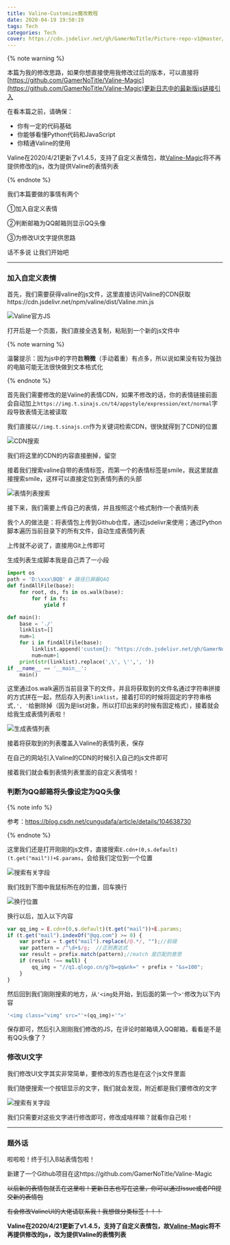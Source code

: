 ```yaml
---
title: Valine-Customize魔改教程
date: 2020-04-19 19:50:19
tags: Tech
categories: Tech
cover: https://cdn.jsdelivr.net/gh/GamerNoTitle/Picture-repo-v1@master/img/Valine-customize/cover.png
---
```


{% note warning %}

本篇为我的修改思路，如果你想直接使用我修改过后的版本，可以直接将[https://github.com/GamerNoTitle/Valine-Magic](https://github.com/GamerNoTitle/Valine-Magic)更新日志中的最新版js链接引入

在看本篇之前，请确保：

- 你有一定的代码基础
- 你能够看懂Python代码和JavaScript
- 你精通Valine的使用

Valine在2020/4/21更新了v1.4.5，支持了自定义表情包，故[Valine-Magic](https://github.com/GamerNoTitle/Valine-Magic)将不再提供修改的js，改为提供Valine的表情列表


{% endnote %}

我们本篇要做的事情有两个

①加入自定义表情

②判断邮箱为QQ邮箱则显示QQ头像

③为修改UI文字提供思路

话不多说 让我们开始吧

---

### 加入自定义表情

首先，我们需要获得valine的js文件，这里直接访问Valine的CDN获取https://cdn.jsdelivr.net/npm/valine/dist/Valine.min.js

![Valine官方JS](https://cdn.jsdelivr.net/gh/GamerNoTitle/Picture-repo-v1@master/img/Valine-customize/Valine-js-Official.png)

打开后是一个页面，我们直接全选复制，粘贴到一个新的js文件中

{% note warning %}

温馨提示：因为js中的字符数**稍微**（手动着重）有点多，所以说如果没有较为强劲的电脑可能无法很快做到文本格式化

{% endnote %}

首先我们需要修改的是Valine的表情CDN，如果不修改的话，你的表情链接前面会自动加上``https://img.t.sinajs.cn/t4/appstyle/expression/ext/normal``字段导致表情无法被读取

我们直接以`//img.t.sinajs.cn`作为关键词检索CDN，很快就得到了CDN的位置

![CDN搜索](https://cdn.jsdelivr.net/gh/GamerNoTitle/Picture-repo-v1@master/img/Valine-customize/Valine-Original-CDN-Search.png)

我们将这里的CDN的内容直接删掉，留空

接着我们搜索valine自带的表情标签，而第一个的表情标签是smile，我这里就直接搜索smile，这样可以直接定位到表情列表的头部

![表情列表搜索](https://cdn.jsdelivr.net/gh/GamerNoTitle/Picture-repo-v1@master/img/Valine-customize/Valine-Stickers-List.png)

接下来，我们需要上传自己的表情，并且按照这个格式制作一个表情列表

我个人的做法是：将表情包上传到Github仓库，通过jsdelivr来使用；通过Python脚本遍历当前目录下的所有文件，自动生成表情列表

上传就不必说了，直接用Git上传即可

生成列表生成脚本我是自己弄了一小段

```python
import os
path = 'D:\xxx\BQB'	# 路径已屏蔽QAQ
def findAllFile(base):
    for root, ds, fs in os.walk(base):
        for f in fs:
            yield f

def main():
    base = './'
    linklist=[]
    num=1
    for i in findAllFile(base):
        linklist.append('custom{}: "https://cdn.jsdelivr.net/gh/GamerNoTitle/Picture-repo-v1@master/img/BQB/{}",'.format(num,i))
        num=num+1
    print(str(linklist).replace(',\', \'',', '))
if __name__ == '__main__':
    main()
```

这里通过os.walk遍历当前目录下的文件，并且将获取到的文件名通过字符串拼接的方式拼在一起，然后存入列表`linklist`，接着打印的时候将固定的字符串格式`,', '`给删除掉（因为是list对象，所以打印出来的时候有固定格式），接着就会给我生成表情列表啦！

![生成表情列表](https://cdn.jsdelivr.net/gh/GamerNoTitle/Picture-repo-v1@master/img/Valine-customize/Sticker-List-Generate.png)

接着将获取到的列表覆盖入Valine的表情列表，保存

在自己的网站引入Valine的CDN的时候引入自己的js文件即可

接着我们就会看到表情列表里面的自定义表情啦！

### 判断为QQ邮箱将头像设定为QQ头像

{% note info %}

参考：https://blog.csdn.net/cungudafa/article/details/104638730

{% endnote %}

这里我们还是打开刚刚的js文件，直接搜索`E.cdn+(0,s.default)(t.get("mail"))+E.params`，会给我们定位到一个位置

![搜索有关字段](https://cdn.jsdelivr.net/gh/GamerNoTitle/Picture-repo-v1@master/img/Valine-customize/Valine-Mail-Search.png)

我们找到下图中我鼠标所在的位置，回车换行

![换行位置](https://cdn.jsdelivr.net/gh/GamerNoTitle/Picture-repo-v1@master/img/Valine-customize/Valine-Mail-Enter.png)

换行以后，加入以下内容

```javascript
var qq_img = E.cdn+(0,s.default)(t.get("mail"))+E.params;
if (t.get("mail").indexOf("@qq.com") >= 0) {
	var prefix = t.get("mail").replace(/@.*/, "");//前缀
	var pattern = /^\d+$/g;  //正则表达式
	var result = prefix.match(pattern);//match 是匹配的意思
	if (result !== null) {
		qq_img = "//q1.qlogo.cn/g?b=qq&nk=" + prefix + "&s=100";
	}
}
```

然后回到我们刚刚搜索的地方，从`'<img`处开始，到后面的第一个`>'`修改为以下内容

```javascript
'<img class="vimg" src="'+(qq_img)+'">'
```

保存即可，然后引入刚刚我们修改的JS，在评论时邮箱填入QQ邮箱，看看是不是有QQ头像了？

### 修改UI文字

我们修改UI文字其实非常简单，要修改的东西也是在这个js文件里面

我们随便搜索一个按钮显示的文字，我们就会发现，附近都是我们要修改的文字

![搜索有关字段](https://cdn.jsdelivr.net/gh/GamerNoTitle/Picture-repo-v1@master/img/Valine-customize/Valine-UI-Text.png)

我们只需要对这些文字进行修改即可，修改成啥样嘛？就看你自己啦！

---

### 题外话

啦啦啦！终于引入B站表情包啦！

新建了一个Github项目在这https://github.com/GamerNoTitle/Valine-Magic

~~以后新的表情包就丢在这里啦！更新日志也写在这里，你可以通过Issue或者PR提交新的表情包~~

~~有会修改ValineUI的大佬请联系我！我想做分类标签！！！~~

**Valine在2020/4/21更新了v1.4.5，支持了自定义表情包，故[Valine-Magic](https://github.com/GamerNoTitle/Valine-Magic)将不再提供修改的js，改为提供Valine的表情列表**